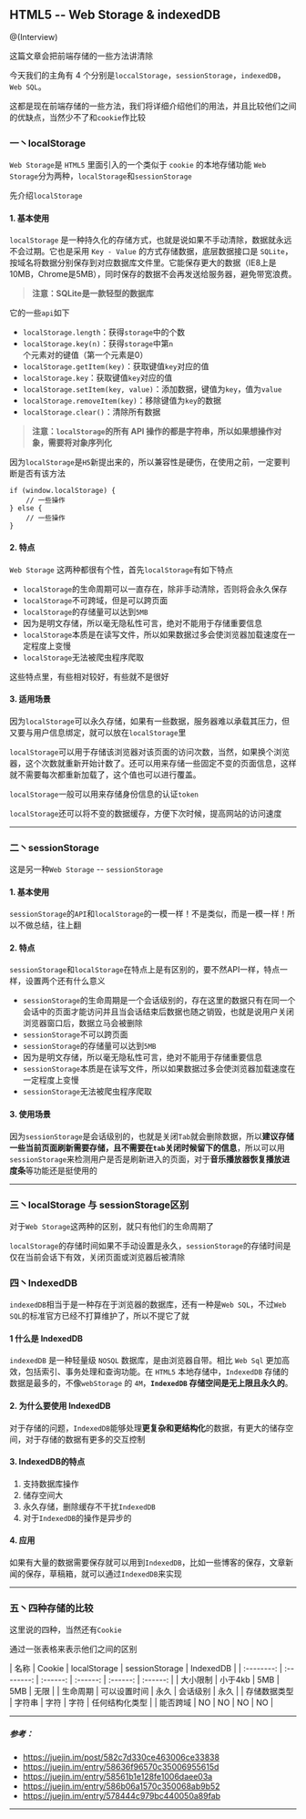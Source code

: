 ## HTML5 -- Web Storage & indexedDB

@(Interview)

这篇文章会把前端存储的一些方法讲清除

今天我们的主角有 4 个分别是`loccalStorage`，`sessionStorage`，`indexedDB`，`Web SQL`。

这都是现在前端存储的一些方法，我们将详细介绍他们的用法，并且比较他们之间的优缺点，当然少不了和`cookie`作比较

### 一丶localStorage

`Web Storage`是 `HTML5` 里面引入的一个类似于 `cookie` 的本地存储功能
`Web Storage`分为两种，`localStorage`和`sessionStorage`

先介绍`localStorage` 

#### 1. 基本使用

`localStorage` 是一种持久化的存储方式，也就是说如果不手动清除，数据就永远不会过期。它也是采用 `Key - Value` 的方式存储数据，底层数据接口是 `SQLite`，按域名将数据分别保存到对应数据库文件里。它能保存更大的数据（IE8上是10MB，Chrome是5MB），同时保存的数据不会再发送给服务器，避免带宽浪费。

> **注意：SQLite是一款轻型的数据库**

它的一些`api`如下

- `localStorage.length`：获得`storage`中的个数
- `localStorage.key(n)`：获得`storage`中第`n`个元素对的键值（第一个元素是0）
- `localStorage.getItem(key)`：获取键值`key`对应的值
- `localStorage.key`：获取键值`key`对应的值
- `localStorage.setItem(key, value)`：添加数据，键值为`key`，值为`value`
- `localStorage.removeItem(key)`：移除键值为`key`的数据
- `localStorage.clear()`：清除所有数据

> **注意：`localStorage`的所有 API 操作的都是字符串，所以如果想操作对象，需要将对象序列化**

因为`localStorage`是`H5`新提出来的，所以兼容性是硬伤，在使用之前，一定要判断是否有该方法

```
if (window.localStorage) {
	// 一些操作
} else {
	// 一些操作
}
```

#### 2. 特点

`Web Storage` 这两种都很有个性，首先`localStorage`有如下特点

- `localStorage`的生命周期可以一直存在，除非手动清除，否则将会永久保存
- `localStorage`不可跨域，但是可以跨页面
- `localStorage`的存储量可以达到`5MB`
- 因为是明文存储，所以毫无隐私性可言，绝对不能用于存储重要信息
- `localStorage`本质是在读写文件，所以如果数据过多会使浏览器加载速度在一定程度上变慢
- `localStorage`无法被爬虫程序爬取

这些特点里，有些相对较好，有些就不是很好

#### 3. 适用场景

因为`localStorage`可以永久存储，如果有一些数据，服务器难以承载其压力，但又要与用户信息绑定，就可以放在`localStorage`里

`localStorage`可以用于存储该浏览器对该页面的访问次数，当然，如果换个浏览器，这个次数就重新开始计数了。还可以用来存储一些固定不变的页面信息，这样就不需要每次都重新加载了，这个值也可以进行覆盖。

`localStorage`一般可以用来存储身份信息的认证`token`

`localStorage`还可以将不变的数据缓存，方便下次时候，提高网站的访问速度

---

### 二丶sessionStorage

这是另一种`Web Storage` -- `sessionStorage`

#### 1. 基本使用

`sessionStorage`的`API`和`localStorage`的一模一样！不是类似，而是一模一样！所以不做总结，往上翻

#### 2. 特点

`sessionStorage`和`localStorage`在特点上是有区别的，要不然API一样，特点一样，设置两个还有什么意义

- `sessionStorage`的生命周期是一个会话级别的，存在这里的数据只有在同一个会话中的页面才能访问并且当会话结束后数据也随之销毁，也就是说用户关闭浏览器窗口后，数据立马会被删除
- `sessionStorage`不可以跨页面
- `sessionStorage`的存储量可以达到`5MB`
- 因为是明文存储，所以毫无隐私性可言，绝对不能用于存储重要信息
- `sessionStorage`本质是在读写文件，所以如果数据过多会使浏览器加载速度在一定程度上变慢
- `sessionStorage`无法被爬虫程序爬取

#### 3. 使用场景

因为`sessionStorage`是会话级别的，也就是关闭`Tab`就会删除数据，所以**建议存储一些当前页面刷新需要存储，且不需要在`tab`关闭时候留下的信息**，所以可以用`sessionStorage`来检测用户是否是刷新进入的页面，对于**音乐播放器恢复播放进度条**等功能还是挺使用的

---

### 三丶localStorage 与 sessionStorage区别

对于`Web Storage`这两种的区别，就只有他们的生命周期了

`localStorage`的存储时间如果不手动设置是永久，`sessionStorage`的存储时间是仅在当前会话下有效，关闭页面或浏览器后被清除


### 四丶IndexedDB

`indexedDB`相当于是一种存在于浏览器的数据库，还有一种是`Web SQL`，不过`Web SQL`的标准官方已经不打算维护了，所以不提它了就

#### 1 什么是 IndexedDB

`indexedDB` 是一种轻量级 `NOSQL` 数据库，是由浏览器自带。相比 `Web Sql` 更加高效，包括索引、事务处理和查询功能。在 `HTML5` 本地存储中，`IndexedDB` 存储的数据是最多的，不像`webStorage` 的 `4M`，**`IndexedDB` 存储空间是无上限且永久的**。

#### 2. 为什么要使用 IndexedDB

对于存储的问题，`IndexedDB`能够处理**更复杂和更结构化**的数据，有更大的储存空间，对于存储的数据有更多的交互控制

#### 3. IndexedDB的特点

1. 支持数据库操作
2. 储存空间大
3. 永久存储，删除缓存不干扰`IndexedDB`
4. 对于`IndexedDB`的操作是异步的

#### 4. 应用

如果有大量的数据需要保存就可以用到`IndexedDB`，比如一些博客的保存，文章新闻的保存，草稿箱，就可以通过`IndexedDB`来实现

--- 

### 五丶四种存储的比较

这里说的四种，当然还有`Cookie`

通过一张表格来表示他们之间的区别

| 名称       |  Cookie    |   localStorage   |  sessionStorage | IndexedDB |
| :--------: | :--------: | :------: | :------: | :------: | :------: |
| 大小限制    | 小于4kb |  5MB  |  5MB |  无限 |
| 生命周期    | 可以设置时间 |  永久  | 会话级别 |  永久 |
| 存储数据类型 |   字符串 |  字符 | 字符 | 任何结构化类型 |
| 能否跨域    |   NO |  NO | NO | NO |


---
##### 参考：
- <a href="https://juejin.im/post/582c7d330ce463006ce33838">https://juejin.im/post/582c7d330ce463006ce33838</a>
- <a href="https://juejin.im/entry/58636f96570c35006955615d">https://juejin.im/entry/58636f96570c35006955615d</a>
- <a href="https://juejin.im/entry/58561b1e128fe1006daee03a">https://juejin.im/entry/58561b1e128fe1006daee03a</a>
- <a href="https://juejin.im/entry/586b06a1570c350068ab9b52">https://juejin.im/entry/586b06a1570c350068ab9b52</a>
- <a href="https://juejin.im/entry/578444c979bc440050a89fab">https://juejin.im/entry/578444c979bc440050a89fab</a>

---
